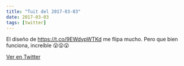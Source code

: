```yaml
---
title: "Tuit del 2017-03-03"
date: 2017-03-03
tags: [twitter]
---
```


El diseño de https://t.co/9EWdvpWTKd me flipa mucho. Pero que bien funciona, increíble 😮😮😮



[Ver en Twitter](https://twitter.com/i/web/status/837649465121075201)
